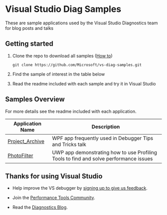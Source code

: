 # Visual Studio Diag Samples
These are sample applications used by the Visual Studio Diagnostics team for blog posts and talks

## Getting started

1. Clone the repo to download all samples ([How to](https://git-scm.com/book/en/v2/Git-Basics-Getting-a-Git-Repository#Cloning-an-Existing-Repository))

    `git clone https://github.com/Microsoft/vs-diag-samples.git`
2. Find the sample of interest in the table below
3. Read the readme included with each sample and try it in Visual Studio

## Samples Overview
For more details see the readme included with each application.

|                              Application Name | Description                                                                                |
| ---------------------------------------- | ------------------------------------------------------------------------------------------ |
|           [Project_Archive](Project_Archive/) | WPF app frequently used in Debugger Tips and Tricks talk                                   |  
|           [PhotoFilter](PhotoFilter/) | UWP app demonstrating how to use Profiling Tools to find and solve performance issues                                   |  


## Thanks for using Visual Studio

* Help improve the VS debugger by [signing up to give us feedback](http://landinghub.visualstudio.com/debuggerfeedback).

* Join the [Performance Tools Community](http://landinghub.visualstudio.com/perftools). 

* Read the [Diagnostics Blog](http://aka.ms/diagnosticsblog).


